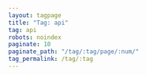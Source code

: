```yaml
---
layout: tagpage
title: "Tag: api"
tag: api
robots: noindex
paginate: 10
paginate_path: "/tag/:tag/page/:num/"
tag_permalink: /tag/:tag
---
```


